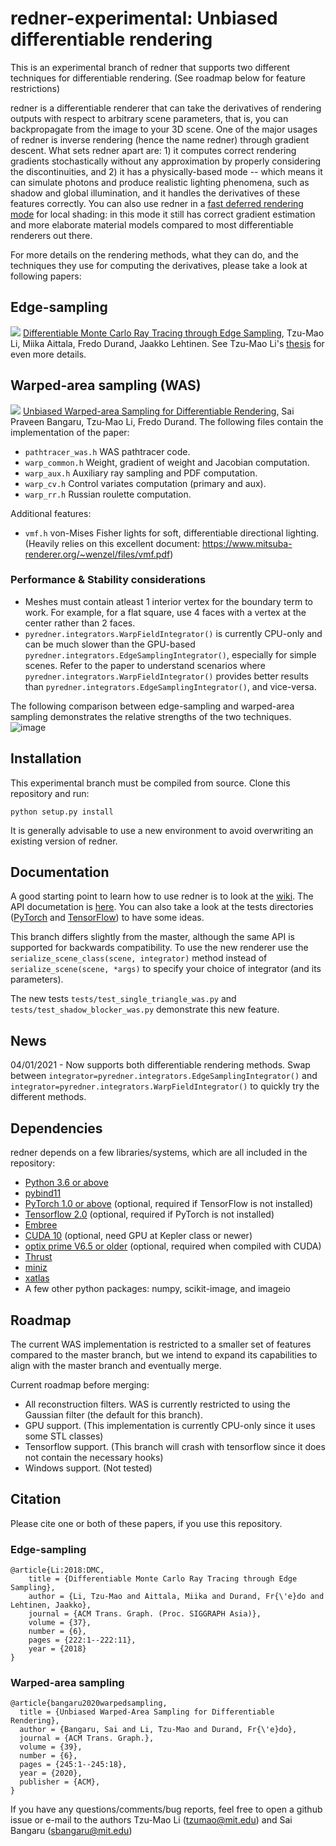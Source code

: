 # redner-experimental: Unbiased differentiable rendering

This is an experimental branch of redner that supports two different techniques for differentiable rendering. (See roadmap below for feature restrictions)

redner is a differentiable renderer that can take the derivatives of rendering outputs with respect to arbitrary scene parameters, that is, you can backpropagate from the image to your 3D scene. One of the major usages of redner is inverse rendering (hence the name redner) through gradient descent. What sets redner apart are: 1) it computes correct rendering gradients stochastically without any approximation by properly considering the discontinuities, and 2) it has a physically-based mode -- which means it can simulate photons and produce realistic lighting phenomena, such as shadow and global illumination, and it handles the derivatives of these features correctly. You can also use redner in a [fast deferred rendering mode](https://colab.research.google.com/github/BachiLi/redner/blob/master/tutorials/fast_local_shading.ipynb) for local shading: in this mode it still has correct gradient estimation and more elaborate material models compared to most differentiable renderers out there.

For more details on the rendering methods, what they can do, and the techniques they use for computing the derivatives, please
take a look at following papers:

## Edge-sampling
![](https://people.csail.mit.edu/tzumao/diffrt/teaser.jpg)
[Differentiable Monte Carlo Ray Tracing through Edge Sampling](https://people.csail.mit.edu/tzumao/diffrt/), Tzu-Mao Li, Miika Aittala, Fredo Durand, Jaakko Lehtinen.
See Tzu-Mao Li's [thesis](https://people.csail.mit.edu/tzumao/phdthesis/phdthesis.pdf) for even more details.

## Warped-area sampling (WAS)
![](https://www.saipraveenb.com/projects/was-2020/teaser.png)
[Unbiased Warped-area Sampling for Differentiable Rendering](https://www.saipraveenb.com/projects/was-2020/), Sai Praveen Bangaru, Tzu-Mao Li, Fredo Durand.
The following files contain the implementation of the paper:

 - `pathtracer_was.h` WAS pathtracer code.
 - `warp_common.h` Weight, gradient of weight and Jacobian computation.
 - `warp_aux.h` Auxiliary ray sampling and PDF computation.
 - `warp_cv.h` Control variates computation (primary and aux).
 - `warp_rr.h` Russian roulette computation.

Additional features:
 - `vmf.h` von-Mises Fisher lights for soft, differentiable directional lighting. (Heavily relies on this excellent document: https://www.mitsuba-renderer.org/~wenzel/files/vmf.pdf)

### Performance & Stability considerations
 - Meshes must contain atleast 1 interior vertex for the boundary term to work. For example, for a flat square, use 4 faces with a vertex at the center rather than 2 faces.
 - `pyredner.integrators.WarpFieldIntegrator()` is currently CPU-only and can be much slower than the GPU-based `pyredner.integrators.EdgeSamplingIntegrator()`, especially for simple scenes. Refer to the paper to understand scenarios where `pyredner.integrators.WarpFieldIntegrator()` provides better results than `pyredner.integrators.EdgeSamplingIntegrator()`, and vice-versa.

The following comparison between edge-sampling and warped-area sampling demonstrates the relative strengths of the two techniques.
![image](https://user-images.githubusercontent.com/31557731/113451243-99a25c80-93cf-11eb-913b-828bc0c0258f.png)

## Installation
This experimental branch must be compiled from source.
Clone this repository and run:

```
python setup.py install
```

It is generally advisable to use a new environment to avoid overwriting an existing version of redner.

## Documentation

A good starting point to learn how to use redner is to look at the [wiki](https://github.com/BachiLi/redner/wiki). The API documetation is [here](https://redner.readthedocs.io/en/latest/).
You can also take a look at the tests directories ([PyTorch](tests) and [TensorFlow](tests_tensorflow)) to have some ideas.

This branch differs slightly from the master, although the same API is supported for backwards compatibility.
To use the new renderer use the `serialize_scene_class(scene, integrator)` method instead of `serialize_scene(scene, *args)` to specify your choice of integrator (and its parameters).

The new tests `tests/test_single_triangle_was.py` and `tests/test_shadow_blocker_was.py` demonstrate this new feature.

## News

04/01/2021 - Now supports both differentiable rendering methods. Swap between `integrator=pyredner.integrators.EdgeSamplingIntegrator()` and `integrator=pyredner.integrators.WarpFieldIntegrator()` to quickly try the different methods.

## Dependencies

redner depends on a few libraries/systems, which are all included in the repository:
- [Python 3.6 or above](https://www.python.org)
- [pybind11](https://github.com/pybind/pybind11)
- [PyTorch 1.0 or above](https://pytorch.org) (optional, required if TensorFlow is not installed)
- [Tensorflow 2.0](https://www.tensorflow.org/) (optional, required if PyTorch is not installed)
- [Embree](https://embree.github.io)
- [CUDA 10](https://developer.nvidia.com/cuda-downloads) (optional, need GPU at Kepler class or newer)
- [optix prime V6.5 or older](https://developer.nvidia.com/optix) (optional, required when compiled with CUDA)
- [Thrust](https://thrust.github.io)
- [miniz](https://github.com/richgel999/miniz)
- [xatlas](https://github.com/jpcy/xatlas)
- A few other python packages: numpy, scikit-image, and imageio

## Roadmap

The current WAS implementation is restricted to a smaller set of features compared to the master branch, but we intend to expand its capabilities to align with the master branch and eventually merge.

Current roadmap before merging:
- All reconstruction filters. WAS is currently restricted to using the Gaussian filter (the default for this branch).
- GPU support. (This implementation is currently CPU-only since it uses some STL classes)
- Tensorflow support. (This branch will crash with tensorflow since it does not contain the necessary hooks)
- Windows support. (Not tested)

## Citation
Please cite one or both of these papers, if you use this repository.

### Edge-sampling
```
@article{Li:2018:DMC,
    title = {Differentiable Monte Carlo Ray Tracing through Edge Sampling},
    author = {Li, Tzu-Mao and Aittala, Miika and Durand, Fr{\'e}do and Lehtinen, Jaakko},
    journal = {ACM Trans. Graph. (Proc. SIGGRAPH Asia)},
    volume = {37},
    number = {6},
    pages = {222:1--222:11},
    year = {2018}
}
```

### Warped-area sampling
```
@article{bangaru2020warpedsampling,
  title = {Unbiased Warped-Area Sampling for Differentiable Rendering},
  author = {Bangaru, Sai and Li, Tzu-Mao and Durand, Fr{\'e}do},
  journal = {ACM Trans. Graph.},
  volume = {39},
  number = {6}, 
  pages = {245:1--245:18},
  year = {2020},
  publisher = {ACM},
}
```


If you have any questions/comments/bug reports, feel free to open a github issue or e-mail to the authors Tzu-Mao Li (tzumao@mit.edu) and Sai Bangaru (sbangaru@mit.edu)
